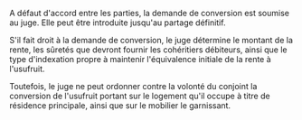   
 A défaut d'accord entre les parties, la demande de conversion est soumise au juge. Elle peut être introduite jusqu'au partage définitif.  

  
 S'il fait droit à la demande de conversion, le juge détermine le montant de la rente, les sûretés que devront fournir les cohéritiers débiteurs, ainsi que le type d'indexation propre à maintenir l'équivalence initiale de la rente à l'usufruit.  

  
 Toutefois, le juge ne peut ordonner contre la volonté du conjoint la conversion de l'usufruit portant sur le logement qu'il occupe à titre de résidence principale, ainsi que sur le mobilier le garnissant.  
